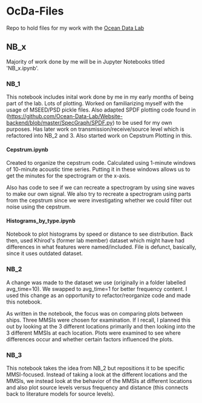 # OcDa-Files
Repo to hold files for my work with the [Ocean Data Lab](https://sites.uw.edu/abadi/)


## NB_x
Majority of work done by me will be in Jupyter Notebooks titled 'NB_x.ipynb'.

### NB_1
This notebook includes inital work done by me in my early months of being part of the lab. Lots of plotting. Worked on familiarizing myself with the usage of MSEED/PSD pickle files. Also adapted SPDF plotting code found in (https://github.com/Ocean-Data-Lab/Website-backend/blob/master/SpecGraph/SPDF.py) to be used for my own purposes. Has later work on transmission/receive/source level which is refactored into NB_2 and 3. Also started work on Cepstrum Plotting in this.

#### Cepstrum.ipynb
Created to organize the cepstrum code. Calculated using 1-minute windows of 10-minute acoustic time series. Putting it in these windows allows us to get the minutes for the spectrogram or the x-axis.

Also has code to see if we can recreate a spectrogram by using sine waves to make our own signal. We also try to recreate a spectrogram using parts from the cepstrum since we were investigating whether we could filter out noise using the cepstrum.

#### Histograms_by_type.ipynb
Notebook to plot histograms by speed or distance to see distribution. Back then, used Khirod's (former lab member) dataset which might have had differences in what features were named/included. File is defunct, basically, since it uses outdated dataset.

### NB_2
A change was made to the dataset we use (originally in a folder labelled avg_time=10). We swapped to avg_time=1 for better frequency content. I used this change as an opportunity to refactor/reorganize code and made this notebook.

As written in the notebook, the focus was on comparing plots between ships. Three MMSIs were chosen for examination. If I recall, I planned this out by looking at the 3 different locations primarily and then looking into the 3 different MMSIs at each location. Plots were examined to see where differences occur and whether certain factors influenced the plots.

### NB_3 
This notebook takes the idea from NB_2 but repositions it to be specific MMSI-focused. Instead of taking a look at the different locations and the MMSIs, we instead look at the behavior of the MMSIs at different locations and also plot source levels versus frequency and distance (this connects back to literature models for source levels).
